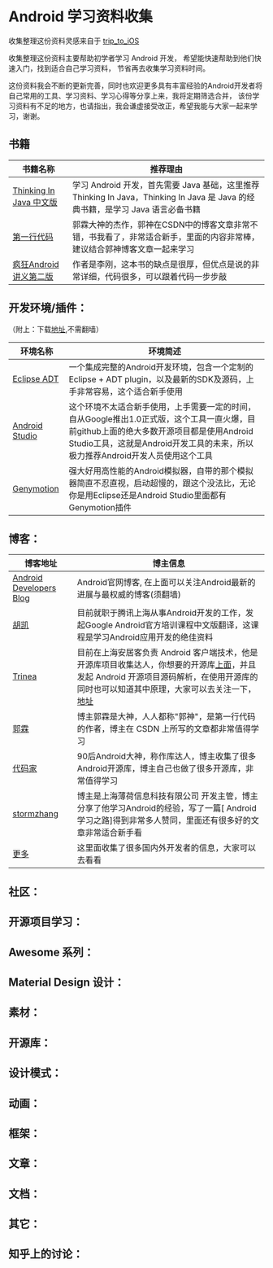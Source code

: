 # Android 学习资料收集                                                        

 收集整理这份资料灵感来自于 [trip_to_iOS](https://github.com/Aufree/trip-to-iOS)

 收集整理这份资料主要帮助初学者学习 Android 开发， 希望能快速帮助到他们快速入门，找到适合自己学习资料，  节省再去收集学习资料时间。

 这份资料我会不断的更新完善，同时也欢迎更多具有丰富经验的Android开发者将自己常用的工具、学习资料、学习心得等分享上来，我将定期筛选合并， 该份学习资料有不足的地方，也请指出，我会谦虚接受改正，希望我能与大家一起来学习，谢谢。

## 书籍

 
  书籍名称  | 推荐理由 
  --------- | --------
  [Thinking In Java 中文版](http://www.amazon.cn/Java%E7%BC%96%E7%A8%8B%E6%80%9D%E6%83%B3-%E5%9F%83%E5%8F%B2%E5%B0%94/dp/B0011F7WU4/ref=sr_1_1?ie=UTF8&qid=1428138267&sr=8-1&keywords=java%E7%BC%96%E7%A8%8B%E6%80%9D%E6%83%B3) | 学习 Android 开发，首先需要 Java 基础，这里推荐 Thinking In Java，Thinking In Java 是 Java 的经典书籍，是学习 Java 语言必备书籍
  [第一行代码](http://www.amazon.cn/%E7%AC%AC%E4%B8%80%E8%A1%8C%E4%BB%A3%E7%A0%81-Android-%E9%83%AD%E9%9C%96/dp/B00LVHTI9U/ref=sr_1_1?ie=UTF8&qid=1428138432&sr=8-1&keywords=%E7%AC%AC%E4%B8%80%E8%A1%8C%E4%BB%A3%E7%A0%81%E2%80%94%E2%80%94android+%E9%83%AD%E9%9C%96)   | 郭霖大神的杰作，郭神在CSDN中的博客文章非常不错，书我看了，非常适合新手，里面的内容非常棒，建议结合郭神博客文章一起来学习 
  [疯狂Android讲义第二版](http://www.amazon.cn/%E7%96%AF%E7%8B%82Android%E8%AE%B2%E4%B9%89-%E6%9D%8E%E5%88%9A/dp/B00BSXRLR8/ref=sr_1_1?ie=UTF8&qid=1428138488&sr=8-1&keywords=%E7%96%AF%E7%8B%82Android%E8%AE%B2%E4%B9%89%E7%AC%AC%E4%BA%8C%E7%89%88) | 作者是李刚，这本书的缺点是很厚，但优点是说的非常详细，代码很多，可以跟着代码一步步敲 


## 开发环境/插件：
（附上：下载[地址](http://www.aplesson.com/?p=675),不需翻墙）

 环境名称 | 环境简述
 -------- | --------
 [Eclipse ADT](http://developer.android.com/sdk/index.html) | 一个集成完整的Android开发环境，包含一个定制的Eclipse + ADT plugin，以及最新的SDK及源码，上手非常容易，这个适合新手使用
 [Android Studio](http://developer.android.com/sdk/index.html) | 这个环境不太适合新手使用，上手需要一定的时间，自从Google推出1.0正式版，这个工具一直火爆，目前github上面的绝大多数开源项目都是使用Android Studio工具，这就是Android开发工具的未来，所以极力推荐Android开发人员使用这个工具
 [Genymotion](https://www.genymotion.com/#!/download) | 强大好用高性能的Android模拟器，自带的那个模拟器简直不忍直视，启动超慢的，跟这个没法比，无论你是用Eclipse还是Android Studio里面都有Genymotion插件

## 博客：

 博客地址 | 博主信息
 -------- | --------
 [Android Developers Blog](http://android-developers.blogspot.com/) | Android官网博客, 在上面可以关注Android最新的进展与最权威的博客(须翻墙)
 [胡凯](http://hukai.me/) | 目前就职于腾讯上海从事Android开发的工作，发起Google Android官方培训课程中文版翻译，这课程是学习Android应用开发的绝佳资料
 [Trinea](http://www.trinea.cn/) | 目前在上海安居客负责 Android 客户端技术，他是开源库项目收集达人，你想要的开源库[上面](https://github.com/Trinea)，并且发起 Android 开源项目源码解析，在使用开源库的同时也可以知道其中原理，大家可以去关注一下，[地址](https://github.com/android-cn/android-open-project-analysis)
 [郭霖](http://blog.csdn.net/guolin_blog) | 博主郭霖是大神，人人都称"郭神"，是第一行代码的作者，博主在 CSDN 上所写的文章都非常值得学习
 [代码家](http://blog.daimajia.com/) | 90后Android大神，称作库达人，博主收集了很多Android开源库，博主自己也做了很多开源库，非常值得学习
 [stormzhang](http://stormzhang.com/) | 博主是上海薄荷信息科技有限公司 开发主管，博主分享了他学习Android的经验，写了一篇[ Android 学习之路]得到非常多人赞同，里面还有很多好的文章非常适合新手看
 [更多](https://github.com/android-cn/android-dev-cn) | 这里面收集了很多国内外开发者的信息，大家可以去看看

## 社区：



## 开源项目学习：



## Awesome 系列：



## Material Design 设计：



## 素材：



## 开源库：



## 设计模式：



## 动画：



## 框架：



## 文章：



## 文档：



## 其它：



## 知乎上的讨论：




